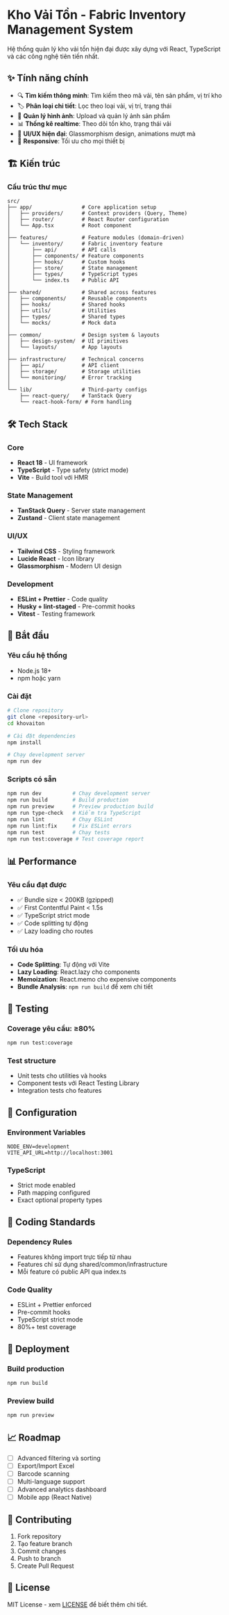 # Kho Vải Tồn - Fabric Inventory Management System

Hệ thống quản lý kho vải tồn hiện đại được xây dựng với React, TypeScript và các công nghệ tiên tiến nhất.

## ✨ Tính năng chính

- 🔍 **Tìm kiếm thông minh**: Tìm kiếm theo mã vải, tên sản phẩm, vị trí kho
- 🏷️ **Phân loại chi tiết**: Lọc theo loại vải, vị trí, trạng thái
- 📸 **Quản lý hình ảnh**: Upload và quản lý ảnh sản phẩm
- 📊 **Thống kê realtime**: Theo dõi tồn kho, trạng thái vải
- 🎨 **UI/UX hiện đại**: Glassmorphism design, animations mượt mà
- 📱 **Responsive**: Tối ưu cho mọi thiết bị

## 🏗️ Kiến trúc

### Cấu trúc thư mục
```
src/
├── app/                # Core application setup
│   ├── providers/      # Context providers (Query, Theme)
│   ├── router/         # React Router configuration
│   └── App.tsx         # Root component
│
├── features/           # Feature modules (domain-driven)
│   └── inventory/      # Fabric inventory feature
│       ├── api/        # API calls
│       ├── components/ # Feature components
│       ├── hooks/      # Custom hooks
│       ├── store/      # State management
│       ├── types/      # TypeScript types
│       └── index.ts    # Public API
│
├── shared/             # Shared across features
│   ├── components/     # Reusable components
│   ├── hooks/          # Shared hooks
│   ├── utils/          # Utilities
│   ├── types/          # Shared types
│   └── mocks/          # Mock data
│
├── common/             # Design system & layouts
│   ├── design-system/  # UI primitives
│   └── layouts/        # App layouts
│
├── infrastructure/     # Technical concerns
│   ├── api/            # API client
│   ├── storage/        # Storage utilities
│   └── monitoring/     # Error tracking
│
└── lib/                # Third-party configs
    ├── react-query/    # TanStack Query
    └── react-hook-form/ # Form handling
```

## 🛠️ Tech Stack

### Core
- **React 18** - UI framework
- **TypeScript** - Type safety (strict mode)
- **Vite** - Build tool với HMR

### State Management
- **TanStack Query** - Server state management
- **Zustand** - Client state management

### UI/UX
- **Tailwind CSS** - Styling framework
- **Lucide React** - Icon library
- **Glassmorphism** - Modern UI design

### Development
- **ESLint + Prettier** - Code quality
- **Husky + lint-staged** - Pre-commit hooks
- **Vitest** - Testing framework

## 🚀 Bắt đầu

### Yêu cầu hệ thống
- Node.js 18+
- npm hoặc yarn

### Cài đặt
```bash
# Clone repository
git clone <repository-url>
cd khovaiton

# Cài đặt dependencies
npm install

# Chạy development server
npm run dev
```

### Scripts có sẵn
```bash
npm run dev          # Chạy development server
npm run build        # Build production
npm run preview      # Preview production build
npm run type-check   # Kiểm tra TypeScript
npm run lint         # Chạy ESLint
npm run lint:fix     # Fix ESLint errors
npm run test         # Chạy tests
npm run test:coverage # Test coverage report
```

## 📊 Performance

### Yêu cầu đạt được
- ✅ Bundle size < 200KB (gzipped)
- ✅ First Contentful Paint < 1.5s
- ✅ TypeScript strict mode
- ✅ Code splitting tự động
- ✅ Lazy loading cho routes

### Tối ưu hóa
- **Code Splitting**: Tự động với Vite
- **Lazy Loading**: React.lazy cho components
- **Memoization**: React.memo cho expensive components
- **Bundle Analysis**: `npm run build` để xem chi tiết

## 🧪 Testing

### Coverage yêu cầu: ≥80%
```bash
npm run test:coverage
```

### Test structure
- Unit tests cho utilities và hooks
- Component tests với React Testing Library
- Integration tests cho features

## 🔧 Configuration

### Environment Variables
```env
NODE_ENV=development
VITE_API_URL=http://localhost:3001
```

### TypeScript
- Strict mode enabled
- Path mapping configured
- Exact optional property types

## 📝 Coding Standards

### Dependency Rules
- Features không import trực tiếp từ nhau
- Features chỉ sử dụng shared/common/infrastructure
- Mỗi feature có public API qua index.ts

### Code Quality
- ESLint + Prettier enforced
- Pre-commit hooks
- TypeScript strict mode
- 80%+ test coverage

## 🚀 Deployment

### Build production
```bash
npm run build
```

### Preview build
```bash
npm run preview
```

## 📈 Roadmap

- [ ] Advanced filtering và sorting
- [ ] Export/Import Excel
- [ ] Barcode scanning
- [ ] Multi-language support
- [ ] Advanced analytics dashboard
- [ ] Mobile app (React Native)

## 🤝 Contributing

1. Fork repository
2. Tạo feature branch
3. Commit changes
4. Push to branch
5. Create Pull Request

## 📄 License

MIT License - xem [LICENSE](LICENSE) để biết thêm chi tiết.
